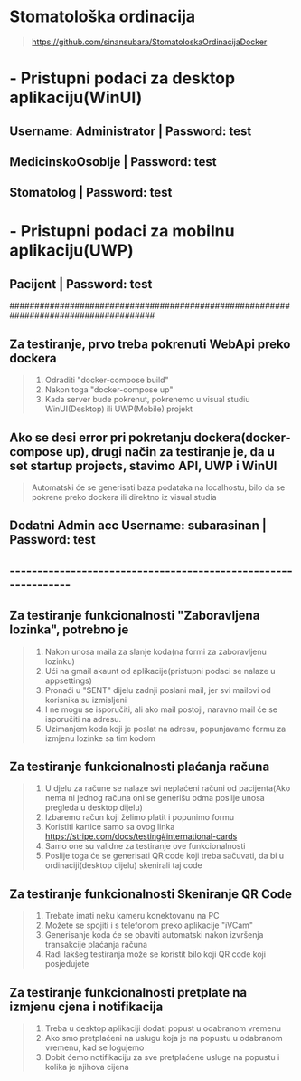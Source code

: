 # Stomatološka ordinacija
> https://github.com/sinansubara/StomatoloskaOrdinacijaDocker

# - Pristupni podaci za desktop aplikaciju(WinUI)
## Username: Administrator | Password: test
## MedicinskoOsoblje | Password: test
## Stomatolog | Password: test

# - Pristupni podaci za mobilnu aplikaciju(UWP)
## Pacijent | Password: test

#####################################################################################
## Za testiranje, prvo treba pokrenuti WebApi preko dockera
> 1. Odraditi "docker-compose build"
> 2. Nakon toga "docker-compose up"
> 3. Kada server bude pokrenut, pokrenemo u visual studiu WinUI(Desktop) ili UWP(Mobile) projekt

## Ako se desi error pri pokretanju dockera(docker-compose up), drugi način za testiranje je, da u set startup projects, stavimo API, UWP i WinUI
> Automatski će se generisati baza podataka na localhostu, bilo da se pokrene preko dockera ili direktno iz visual studia


## Dodatni Admin acc Username: subarasinan | Password: test
## --------------------------------------------------------------

## Za testiranje funkcionalnosti "Zaboravljena lozinka", potrebno je
> 1. Nakon unosa maila za slanje koda(na formi za zaboravljenu lozinku)
> 2. Ući na gmail akaunt od aplikacije(pristupni podaci se nalaze u appsettings)
> 3. Pronaći u "SENT" dijelu zadnji poslani mail, jer svi mailovi od korisnika su izmisljeni
> 3. I ne mogu se isporučiti, ali ako mail postoji, naravno mail će se isporučiti na adresu.
> 4. Uzimanjem koda koji je poslat na adresu, popunjavamo formu za izmjenu lozinke sa tim kodom

## Za testiranje funkcionalnosti plaćanja računa
> 1. U djelu za račune se nalaze svi neplaćeni računi od pacijenta(Ako nema ni jednog računa oni se generišu odma poslije unosa pregleda u desktop dijelu)
> 2. Izbaremo račun koji želimo platit i popunimo formu
> 3. Koristiti kartice samo sa ovog linka https://stripe.com/docs/testing#international-cards
> 3. Samo one su validne za testiranje ove funkcionalnosti
> 4. Poslije toga će se generisati QR code koji treba sačuvati, da bi u ordinaciji(desktop dijelu) skenirali taj code

## Za testiranje funkcionalnosti Skeniranje QR Code
> 1. Trebate imati neku kameru konektovanu na PC
> 1. Možete se spojiti i s telefonom preko aplikacije "iVCam"
> 2. Generisanje koda će se obaviti automatski nakon izvršenja transakcije plaćanja računa
> 3. Radi lakšeg testiranja može se koristit bilo koji QR code koji posjedujete

## Za testiranje funkcionalnosti pretplate na izmjenu cjena i notifikacija
> 1. Treba u desktop aplikaciji dodati popust u odabranom vremenu
> 2. Ako smo pretplaćeni na uslugu koja je na popustu u odabranom vremenu, kad se logujemo
> 2. Dobit ćemo notifikaciju za sve pretplaćene usluge na popustu i kolika je njihova cijena
